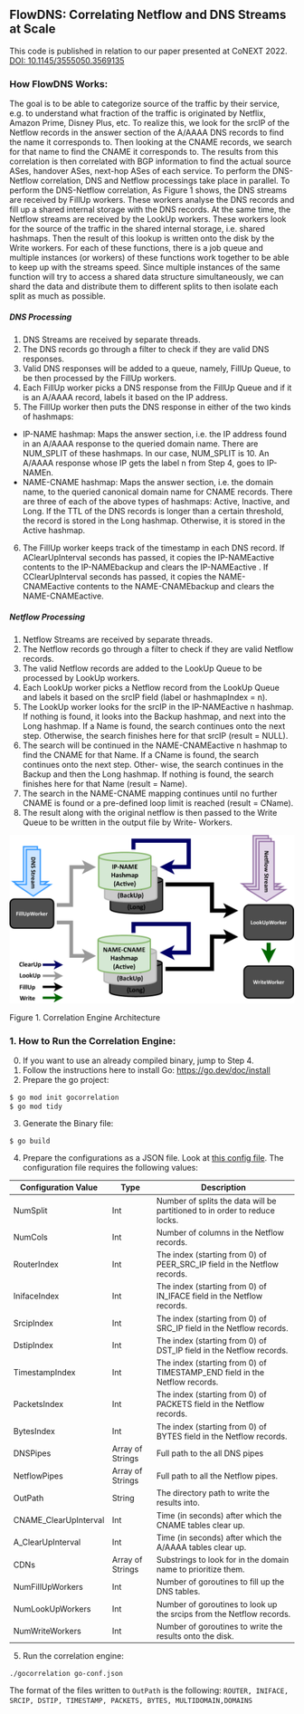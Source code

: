 ## FlowDNS: Correlating Netflow and DNS Streams at Scale
This code is published in relation to our paper presented at CoNEXT 2022. [DOI: 10.1145/3555050.3569135](https://doi.org/10.1145/3555050.3569135)

### How FlowDNS Works:

The goal is to be able to categorize source of the traffic by their service, e.g. to understand what fraction of the traffic is originated by Netflix, Amazon Prime, Disney Plus, etc.
To realize this, we look for the srcIP of the Netflow records in the answer section of the A/AAAA DNS records to find the name it corresponds to.
Then looking at the CNAME records, we search for that name to find the CNAME it corresponds to. 
The results from this correlation is then correlated with BGP information to find the actual source ASes, handover ASes, next-hop ASes of each service. 
To perform the DNS-Netflow correlation, DNS and Netflow processings take place in parallel. 
To perform the DNS-Netflow correlation, As Figure 1 shows, the DNS streams are received by FillUp workers. 
These workers analyse the DNS records and fill up a shared internal storage with the DNS records. 
At the same time, the Netflow streams are received by the LookUp workers. 
These workers look for the source of the traffic in the shared internal storage, i.e. shared hashmaps.
Then the result of this lookup is written onto the disk by the Write workers.
For each of these functions, there is a job queue and multiple instances (or workers) of these functions work together to be able to keep up with the streams speed. 
Since multiple instances of the same function will try to access a shared data structure simultaneously, we can shard the data and distribute them to different splits to then isolate each split as much as possible. 

##### DNS Processing
1. DNS Streams are received by separate threads.
2. The DNS records go through a filter to check if they are valid DNS responses.
3. Valid DNS responses will be added to a queue, namely, FillUp Queue, to be then processed by the FillUp workers.
4. Each FillUp worker picks a DNS response from the FillUp Queue and if it is an A/AAAA record, labels it based on the IP address.
5. The FillUp worker then puts the DNS response in either of
the two kinds of hashmaps:
  - IP-NAME hashmap: Maps the answer section, i.e. the IP address found in an A/AAAA response to the queried domain name. 
There are NUM_SPLIT of these hashmaps. 
In our case, NUM_SPLIT is 10. An A/AAAA response whose IP gets the label n from Step 4, goes to IP-NAMEn.
  - NAME-CNAME hashmap: Maps the answer section, i.e. the domain name, to the queried canonical domain name for CNAME records.
There are three of each of the above types of hashmaps: Active, Inactive, and Long.
If the TTL of the DNS records is longer than a certain threshold, the record is stored in the Long hashmap. Otherwise, it is stored in the Active hashmap.
6. The FillUp worker keeps track of the timestamp in each DNS record. 
If AClearUpInterval seconds has passed, it copies the IP-NAMEactive contents to the IP-NAMEbackup and clears
the IP-NAMEactive . 
If CClearUpInterval seconds has passed, it copies the NAME-CNAMEactive contents to the NAME-CNAMEbackup and clears the NAME-CNAMEactive.

##### Netflow Processing
1. Netflow Streams are received by separate threads.
2. The Netflow records go through a filter to check if they are
valid Netflow records.
3. The valid Netflow records are added to the LookUp Queue
to be processed by LookUp workers.
4. Each LookUp worker picks a Netflow record from the LookUp
Queue and labels it based on the srcIP field (label or hashmapIndex = n).
5. The LookUp worker looks for the srcIP in the IP-NAMEactive n
hashmap. If nothing is found, it looks into the Backup hashmap,
and next into the Long hashmap. If a Name is found, the
search continues onto the next step. Otherwise, the search
finishes here for that srcIP (result = NULL).
6. The search will be continued in the NAME-CNAMEactive n
hashmap to find the CNAME for that Name. If a CName
is found, the search continues onto the next step. Other-
wise, the search continues in the Backup and then the Long
hashmap. If nothing is found, the search finishes here for
that Name (result = Name).
7. The search in the NAME-CNAME mapping continues until
no further CNAME is found or a pre-defined loop limit is
reached (result = CName).
8. The result along with the original netflow is then passed to
the Write Queue to be written in the output file by Write-
Workers.


<img src="CorrelationArchitecture.png" alt="Figure 1" width="700"/>

Figure 1. Correlation Engine Architecture

### 1. How to Run the Correlation Engine:

0. If you want to use an already compiled binary, jump to Step 4. 
1. Follow the instructions here to install Go: https://go.dev/doc/install
2. Prepare the go project:
```
$ go mod init gocorrelation
$ go mod tidy
```
3. Generate the Binary file:
```
$ go build
```
4. Prepare the configurations as a JSON file. Look at [this config file](https://github.com/maganiss/FlowDNS/blob/master/go-conf.json).
The configuration file requires the following values:

| Configuration Value | Type | Description
| - | - | - 
| NumSplit | Int | Number of splits the data will be partitioned to in order to reduce locks. 
| NumCols | Int | Number of columns in the Netflow records.
| RouterIndex | Int | The index (starting from 0) of PEER_SRC_IP field in the Netflow records.
| InifaceIndex | Int | The index (starting from 0) of IN_IFACE field in the Netflow records.
| SrcipIndex | Int | The index (starting from 0) of SRC_IP field in the Netflow records.
| DstipIndex | Int | The index (starting from 0) of DST_IP field in the Netflow records.
| TimestampIndex | Int | The index (starting from 0) of TIMESTAMP_END field in the Netflow records.
| PacketsIndex | Int | The index (starting from 0) of PACKETS field in the Netflow records.
| BytesIndex | Int | The index (starting from 0) of BYTES field in the Netflow records.
| DNSPipes | Array of Strings | Full path to the all DNS pipes
| NetflowPipes | Array of Strings | Full path to all the Netflow pipes.
| OutPath | String | The directory path to write the results into.
| CNAME_ClearUpInterval | Int | Time (in seconds) after which the CNAME tables clear up.
| A_ClearUpInterval | Int | Time (in seconds) after which the A/AAAA tables clear up.
| CDNs | Array of Strings | Substrings to look for in the domain name to prioritize them.
| NumFillUpWorkers | Int | Number of goroutines to fill up the DNS tables.
| NumLookUpWorkers | Int | Number of goroutines to look up the srcips from the Netflow records.
| NumWriteWorkers | Int | Number of goroutines to write the results onto the disk.


5. Run the correlation engine:

```
./gocorrelation go-conf.json

```
The format of the files written to `OutPath` is the following:
`ROUTER, INIFACE, SRCIP, DSTIP, TIMESTAMP, PACKETS, BYTES, MULTIDOMAIN,DOMAINS`


